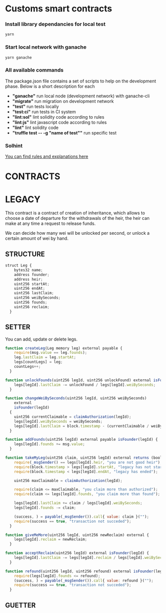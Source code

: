 # Customs smart contracts

### Install library dependancies for local test

```bash
yarn
```

### Start local network with ganache

```bash
yarn ganache
```

### All available commands

The package.json file contains a set of scripts to help on the development phase. Below is a short description for each

- **"ganache"** run local node (development network) with ganache-cli
- **"migrate"** run migration on development network
- **"test"** run tests locally
- **"test:ci"** run tests in CI system
- **"lint:sol"** lint solidity code according to rules
- **"lint:js"** lint javascript code according to rules
- **"lint"** lint solidity code
- **"truffle test -- -g "name of test""** run specific test

### Solhint

[You can find rules and explanations here](https://github.com/protofire/solhint/blob/master/docs/rules.md)

# CONTRACTS

# LEGACY

This contract is a contract of creation of inheritance, which allows to choose a date of departure for the withdrawals of the heir, the heir can make at any time a request to release funds.

We can decide how many wei will be unlocked per second, or unlock a certain amount of wei by hand.

## STRUCTURE

```javascript
struct Leg {
    bytes32 name;
    address founder;
    address heir;
    uint256 startAt;
    uint256 endAt;
    uint256 lastClaim;
    uint256 weiBySeconds;
    uint256 founds;
    uint256 reclaim;
  }
```

## SETTER

You can add, update or delete legs.

```javascript
function createLeg(Leg memory leg) external payable {
    require(msg.value == leg.founds);
    leg.lastClaim = leg.startAt;
    legs[countLegs] = leg;
    countLegs++;
  }
```

```javascript
function unlockFounds(uint256 legId, uint256 unlockFound) external isFounder(legId) {
    legs[legId].lastClaim -= unlockFound / legs[legId].weiBySeconds;
  }
```

```javascript
function changeWeiBySeconds(uint256 legId, uint256 weiBySeconds)
    external
    isFounder(legId)
  {
    uint256 currentClaimable = claimAuthorization(legId);
    legs[legId].weiBySeconds = weiBySeconds;
    legs[legId].lastClaim = block.timestamp - (currentClaimable / weiBySeconds);
  }
```

```javascript
function addFounds(uint256 legId) external payable isFounder(legId) {
    legs[legId].founds += msg.value;
  }
```

```javascript
function takeMyLeg(uint256 claim, uint256 legId) external returns (bool success) {
    require(_msgSender() == legs[legId].heir, "you are not good heir");
    require(block.timestamp > legs[legId].startAt, "legacy has not start");
    require(block.timestamp < legs[legId].endAt, "legacy has ended");

    uint256 maxClaimable = claimAuthorization(legId);

    require(claim <= maxClaimable, "you claim more than authorized");
    require(claim <= legs[legId].founds, "you claim more than found");

    legs[legId].lastClaim += claim / legs[legId].weiBySeconds;
    legs[legId].founds -= claim;

    (success, ) = payable(_msgSender()).call{ value: claim }("");
    require(success == true, "transaction not succeded");
  }
```

```javascript
function giveMeMore(uint256 legId, uint256 newReclaim) external {
    legs[legId].reclaim = newReclaim;
  }
```

```javascript
function acceptReclaim(uint256 legId) external isFounder(legId) {
    legs[legId].lastClaim -= legs[legId].reclaim / legs[legId].weiBySeconds;
  }
```

```javascript
function refound(uint256 legId, uint256 refound) external isFounder(legId) {
    require(legs[legId].founds <= refound);
    (success, ) = payable(_msgSender()).call{ value: refound }("");
    require(success == true, "transaction not succeded");
  }
```

## GUETTER
